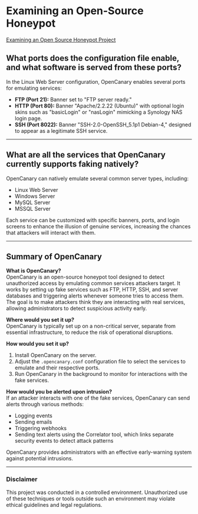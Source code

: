 # Examining an Open-Source Honeypot

[Examining an Open Source Honeypot Project](https://github.com/StephVergil/Examining-an-Open-Source-Honeypot/blob/main/Homework%2013%20Examining%20an%20Open-Source%20Honeypot-Stephanie%E2%80%99s%20MacBook%20Pro.docx)

## What ports does the configuration file enable, and what software is served from these ports?

In the Linux Web Server configuration, OpenCanary enables several ports for emulating services:

- **FTP (Port 21):** Banner set to "FTP server ready."
- **HTTP (Port 80):** Banner "Apache/2.2.22 (Ubuntu)" with optional login skins such as "basicLogin" or "nasLogin" mimicking a Synology NAS login page.
- **SSH (Port 8022):** Banner "SSH-2.0-OpenSSH_5.1p1 Debian-4," designed to appear as a legitimate SSH service.

---

## What are all the services that OpenCanary currently supports faking natively?

OpenCanary can natively emulate several common server types, including:

- Linux Web Server
- Windows Server
- MySQL Server
- MSSQL Server

Each service can be customized with specific banners, ports, and login screens to enhance the illusion of genuine services, increasing the chances that attackers will interact with them.

---

## Summary of OpenCanary

**What is OpenCanary?**  
OpenCanary is an open-source honeypot tool designed to detect unauthorized access by emulating common services attackers target. It works by setting up fake services such as FTP, HTTP, SSH, and server databases and triggering alerts whenever someone tries to access them. The goal is to make attackers think they are interacting with real services, allowing administrators to detect suspicious activity early.

**Where would you set it up?**  
OpenCanary is typically set up on a non-critical server, separate from essential infrastructure, to reduce the risk of operational disruptions.

**How would you set it up?**  
1. Install OpenCanary on the server.
2. Adjust the `.opencanary.conf` configuration file to select the services to emulate and their respective ports.
3. Run OpenCanary in the background to monitor for interactions with the fake services.

**How would you be alerted upon intrusion?**  
If an attacker interacts with one of the fake services, OpenCanary can send alerts through various methods:

- Logging events
- Sending emails
- Triggering webhooks
- Sending text alerts using the Correlator tool, which links separate security events to detect attack patterns

OpenCanary provides administrators with an effective early-warning system against potential intrusions.

---

### Disclaimer
This project was conducted in a controlled environment. Unauthorized use of these techniques or tools outside such an environment may violate ethical guidelines and legal regulations.
